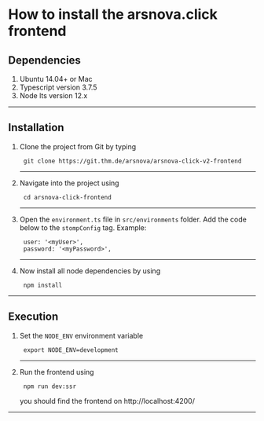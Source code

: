 # How to install the arsnova.click frontend

## Dependencies 

1. Ubuntu 14.04+ or Mac
3. Typescript version 3.7.5
4. Node lts version 12.x

- - -

## Installation 

1. Clone the project from Git by typing 

        git clone https://git.thm.de/arsnova/arsnova-click-v2-frontend
    - - - 

2. Navigate into the project using 

        cd arsnova-click-frontend
    - - - 

3. Open the `environment.ts` file in `src/environments` folder. Add the code below to the `stompConfig` tag. Example:  

        user: '<myUser>',
        password: '<myPassword>',
    - - -

4. Now install all node dependencies by using 

        npm install

- - -


## Execution 

1. Set the `NODE_ENV` environment variable

        export NODE_ENV=development
    - - - 

2. Run the frontend using 

        npm run dev:ssr

   you should find the frontend on http://localhost:4200/

- - - 